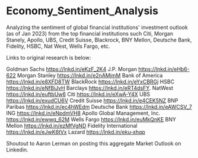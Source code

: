 # Economy_Sentiment_Analysis

Analyzing the sentiment of global financial institutions' investment outlook (as of Jan 2023) from the top financial institutions such Citi, Morgan Stanely, Apollo, UBS, Credit Suisse, Blackrock, BNY Mellon, Deutsche Bank, Fidelity, HSBC, Nat West, Wells Fargo, etc.

Links to original research is below:

Goldman Sachs https://lnkd.in/eKzF_2K4
J.P. Morgan https://lnkd.in/eHb6-622
Morgan Stanley https://lnkd.in/e2nAMjmM
Bank of America https://lnkd.in/e8XFD8TW
BlackRock https://lnkd.in/eYxCBRGj
HSBC https://lnkd.in/eNfBiJvH
Barclays https://lnkd.in/eRT4dsFY.
NatWest https://lnkd.in/euftbUw6
Citi https://lnkd.in/eXwA-Y4X
UBS https://lnkd.in/exudCU6V
Credit Suisse https://lnkd.in/e4CEK5NZ
BNP Paribas https://lnkd.in/ec4hWEdm
Deutsche Bank https://lnkd.in/eAWCSV_7
ING https://lnkd.in/eNpdmVH8
Apollo Global Management, Inc. https://lnkd.in/ewwq_62M
Wells Fargo https://lnkd.in/euMkQnKE
BNY Mellon https://lnkd.in/ezMfVgND
Fidelity International https://lnkd.in/eJwK6tVx
Lazard https://lnkd.in/eku-xhqp

Shoutout to Aaron Lerman on posting this aggregate Market Outlook on Linkedin. 
